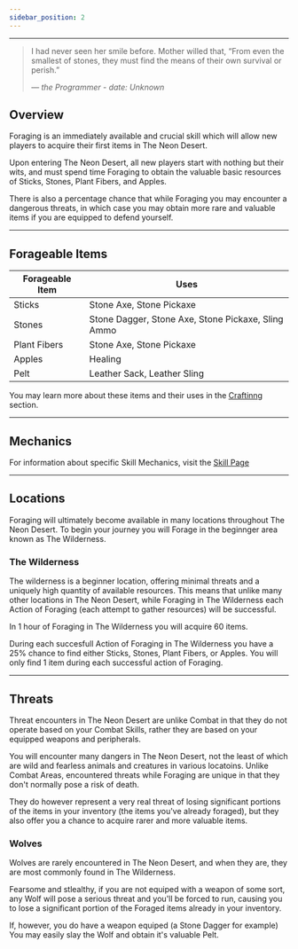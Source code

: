 ```yaml
---
sidebar_position: 2
---
```


***
> I had never seen her smile before. Mother willed that, “From even the smallest of stones, they must find the means of their own survival or perish.”
>
> — _the Programmer - date: Unknown_

## Overview

Foraging is an immediately available and crucial skill which will allow new players to acquire their first items in The Neon Desert.

Upon entering The Neon Desert, all new players start with nothing but their wits, and must spend time Foraging to obtain the valuable basic resources of Sticks, Stones, Plant Fibers, and Apples.

There is also a percentage chance that while Foraging you may encounter a dangerous threats, in which case you may obtain more rare and valuable items if you are equipped to defend yourself.
***
## Forageable Items

| Forageable Item 	| Uses                                               	|
|-----------------	|----------------------------------------------------	|
| Sticks          	| Stone Axe, Stone Pickaxe                           	|
| Stones          	| Stone Dagger, Stone Axe, Stone Pickaxe, Sling Ammo 	|
| Plant Fibers    	| Stone Axe, Stone Pickaxe                           	|
| Apples          	| Healing                                            	|
| Pelt            	| Leather Sack, Leather Sling                        	|

You may learn more about these items and their uses in the [Craftinng](Crafting.md) section.
***
## Mechanics

For information about specific Skill Mechanics, visit the [Skill Page](Skills.md)
***
## Locations

Foraging will ultimately become available in many locations throughout The Neon Desert. To begin your journey you will Forage in the beginnger area known as The Wilderness.

### The Wilderness

The wilderness is a beginner location, offering minimal threats and a uniquely high quantity of available resources. This means that unlike many other locations in The Neon Desert, while Foraging in The Wilderness each Action of Foraging (each attempt to gather resources) will be successful.

In 1 hour of Foraging in The Wilderness you will acquire 60 items.

During each succesfull Action of Foraging in The Wilderness you have a 25% chance to find either Sticks, Stones, Plant Fibers, or Apples. You will only find 1 item during each successful action of Foraging. 
***
## Threats

Threat encounters in The Neon Desert are unlike Combat in that they do not operate based on your Combat Skills, rather they are based on your equipped weapons and peripherals.

You will encounter many dangers in The Neon Desert, not the least of which are wild and fearless animals and creatures in various locatoins. Unlike Combat Areas, encountered threats while Foraging are unique in that they don't normally pose a risk of death.

They do however represent a very real threat of losing significant portions of the items in your inventory (the items you've already foraged), but they also offer you a chance to acquire rarer and more valuable items.

### Wolves

Wolves are rarely encountered in The Neon Desert, and when they are, they are most commonly found in The Wilderness.

Fearsome and stlealthy, if you are not equiped with a weapon of some sort, any Wolf will pose a serious threat and you'll be forced to run, causing you to lose a significant portion of the Foraged items already in your inventory.

If, however, you do have a weapon equiped (a Stone Dagger for example) You may easily slay the Wolf and obtain it's valuable Pelt.